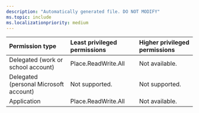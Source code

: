 ```yaml
---
description: "Automatically generated file. DO NOT MODIFY"
ms.topic: include
ms.localizationpriority: medium
---
```


|Permission type|Least privileged permissions|Higher privileged permissions|
|:---|:---|:---|
|Delegated (work or school account)|Place.ReadWrite.All|Not available.|
|Delegated (personal Microsoft account)|Not supported.|Not supported.|
|Application|Place.ReadWrite.All|Not available.|


